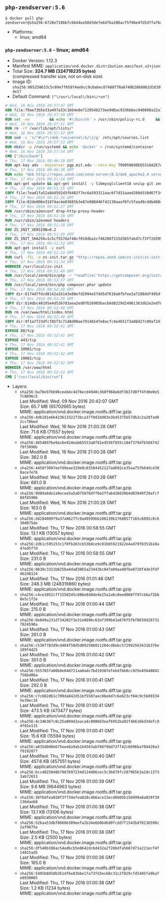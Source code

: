 ## `php-zendserver:5.6`

```console
$ docker pull php-zendserver@sha256:6728e710bbfc6b44ea50d3defe6d76a208acf5f96e4fd5d7fa76a4dc82a4a511
```

-	Platforms:
	-	linux; amd64

### `php-zendserver:5.6` - linux; amd64

-	Docker Version: 1.12.3
-	Manifest MIME: `application/vnd.docker.distribution.manifest.v2+json`
-	Total Size: **324.7 MB (324718235 bytes)**  
	(compressed transfer size, not on-disk size)
-	Image ID: `sha256:065258633c5c09e7f058f4eebcc9c0abec07488f70a6740b20b8862d16304e17`
-	Default Command: `["\/usr\/local\/bin\/run"]`

```dockerfile
# Wed, 16 Nov 2016 20:57:47 GMT
ADD file:79ae73b5e33a497a33c1664e8e7129548273ee9d6ac9336b6ec940808a22a781 in / 
# Wed, 16 Nov 2016 20:57:50 GMT
RUN set -xe 		&& echo '#!/bin/sh' > /usr/sbin/policy-rc.d 	&& echo 'exit 101' >> /usr/sbin/policy-rc.d 	&& chmod +x /usr/sbin/policy-rc.d 		&& dpkg-divert --local --rename --add /sbin/initctl 	&& cp -a /usr/sbin/policy-rc.d /sbin/initctl 	&& sed -i 's/^exit.*/exit 0/' /sbin/initctl 		&& echo 'force-unsafe-io' > /etc/dpkg/dpkg.cfg.d/docker-apt-speedup 		&& echo 'DPkg::Post-Invoke { "rm -f /var/cache/apt/archives/*.deb /var/cache/apt/archives/partial/*.deb /var/cache/apt/*.bin || true"; };' > /etc/apt/apt.conf.d/docker-clean 	&& echo 'APT::Update::Post-Invoke { "rm -f /var/cache/apt/archives/*.deb /var/cache/apt/archives/partial/*.deb /var/cache/apt/*.bin || true"; };' >> /etc/apt/apt.conf.d/docker-clean 	&& echo 'Dir::Cache::pkgcache ""; Dir::Cache::srcpkgcache "";' >> /etc/apt/apt.conf.d/docker-clean 		&& echo 'Acquire::Languages "none";' > /etc/apt/apt.conf.d/docker-no-languages 		&& echo 'Acquire::GzipIndexes "true"; Acquire::CompressionTypes::Order:: "gz";' > /etc/apt/apt.conf.d/docker-gzip-indexes 		&& echo 'Apt::AutoRemove::SuggestsImportant "false";' > /etc/apt/apt.conf.d/docker-autoremove-suggests
# Wed, 16 Nov 2016 20:57:51 GMT
RUN rm -rf /var/lib/apt/lists/*
# Wed, 16 Nov 2016 20:57:52 GMT
RUN sed -i 's/^#\s*\(deb.*universe\)$/\1/g' /etc/apt/sources.list
# Wed, 16 Nov 2016 20:57:53 GMT
RUN mkdir -p /run/systemd && echo 'docker' > /run/systemd/container
# Wed, 16 Nov 2016 20:57:54 GMT
CMD ["/bin/bash"]
# Thu, 17 Nov 2016 00:46:19 GMT
RUN apt-key adv --keyserver pgp.mit.edu --recv-key 799058698E65316A2E7A4FF42EAE1437F7D2C623
# Thu, 17 Nov 2016 00:46:20 GMT
RUN echo "deb http://repos.zend.com/zend-server/8.5/deb_apache2.4 server non-free" >> /etc/apt/sources.list.d/zend-server.list
# Thu, 17 Nov 2016 00:51:24 GMT
RUN apt-get update && apt-get install -y libmysqlclient18 unzip git zend-server-php-5.6 && /usr/local/zend/bin/zendctl.sh stop
# Thu, 17 Nov 2016 00:51:25 GMT
COPY file:7ead1fa52a84d592d3f6402f7ec6a593311aac6f7d31aaed200d310d67f34d54 in /etc/ 
# Thu, 17 Nov 2016 00:51:26 GMT
COPY file:82de006e31874ac4e03685b3e87e988446f42138aaaf0fc5faad9cddb48040ba in /etc/apache2/conf-available 
# Thu, 17 Nov 2016 00:51:27 GMT
RUN /usr/sbin/a2enconf drop-http-proxy-header
# Thu, 17 Nov 2016 00:51:28 GMT
RUN /usr/sbin/a2enmod headers
# Thu, 17 Nov 2016 00:51:28 GMT
ENV ZS_INIT_VERSION=0.2
# Thu, 17 Nov 2016 00:51:29 GMT
ENV ZS_INIT_SHA256=1c5cf557daf48cf018dba1cf46208f215d3b5fab47c73ff2d39988581ebd6932
# Thu, 17 Nov 2016 00:51:32 GMT
RUN apt-get install -y curl
# Thu, 17 Nov 2016 00:51:33 GMT
RUN curl -fSL -o zs-init.tar.gz "http://repos.zend.com/zs-init/zs-init-docker-${ZS_INIT_VERSION}.tar.gz"     && echo "${ZS_INIT_SHA256} *zs-init.tar.gz" | sha256sum -c -     && mkdir /usr/local/zs-init     && tar xzf zs-init.tar.gz --strip-components=1 -C /usr/local/zs-init     && rm zs-init.tar.gz
# Thu, 17 Nov 2016 00:51:34 GMT
WORKDIR /usr/local/zs-init
# Thu, 17 Nov 2016 00:51:40 GMT
RUN /usr/local/zend/bin/php -r "readfile('https://getcomposer.org/installer');" | /usr/local/zend/bin/php
# Thu, 17 Nov 2016 00:52:37 GMT
RUN /usr/local/zend/bin/php composer.phar update
# Thu, 17 Nov 2016 00:52:38 GMT
COPY dir:6174d7fdcd8142a1b143e80efd2994e57dd5d7610a8fbfee3a7288ddf495dfdf in /usr/local/bin 
# Thu, 17 Nov 2016 00:52:39 GMT
COPY dir:b14dbc48195e4d5367d3aea2ed0fb26985bacb8d8229d24961363db2e2edf8f0 in /usr/local/zend/var/plugins/ 
# Thu, 17 Nov 2016 00:52:40 GMT
RUN rm /var/www/html/index.html
# Thu, 17 Nov 2016 00:52:40 GMT
COPY dir:9f1a7f23dfcf85f3c7148d98ae7914654fe8acfc4e4651f3a08427c09af24198 in /var/www/html 
# Thu, 17 Nov 2016 00:52:41 GMT
EXPOSE 80/tcp
# Thu, 17 Nov 2016 00:52:41 GMT
EXPOSE 443/tcp
# Thu, 17 Nov 2016 00:52:41 GMT
EXPOSE 10081/tcp
# Thu, 17 Nov 2016 00:52:42 GMT
EXPOSE 10082/tcp
# Thu, 17 Nov 2016 00:52:42 GMT
WORKDIR /var/www/html
# Thu, 17 Nov 2016 00:52:43 GMT
CMD ["/usr/local/bin/run"]
```

-	Layers:
	-	`sha256:ba76e97bb96ceeb4c4d76ecd4940c368f968e8df3637d8ff4fd0e0e57c8896c5`  
		Last Modified: Wed, 09 Nov 2016 20:42:07 GMT  
		Size: 65.7 MB (65702665 bytes)  
		MIME: application/vnd.docker.image.rootfs.diff.tar.gzip
	-	`sha256:4d6181e6b42361332273bca37f0d1b983e3b45375b57db2c2a28fad62cc78bed`  
		Last Modified: Wed, 16 Nov 2016 21:00:28 GMT  
		Size: 71.6 KB (71557 bytes)  
		MIME: application/vnd.docker.image.rootfs.diff.tar.gzip
	-	`sha256:4854897be9ac6e924eab65553a8f81ed556f855c184f379dfb584742f0f3096b`  
		Last Modified: Wed, 16 Nov 2016 21:00:28 GMT  
		Size: 362.0 B  
		MIME: application/vnd.docker.image.rootfs.diff.tar.gzip
	-	`sha256:4458f3097eefd9eae329e0c03584452127ad692ce35aa75fb64dc4308ace7e76`  
		Last Modified: Wed, 16 Nov 2016 21:00:28 GMT  
		Size: 681.0 B  
		MIME: application/vnd.docker.image.rootfs.diff.tar.gzip
	-	`sha256:9989a8de1a9ecee5a5a075078dff0a2ffa6426039b4d03949f29afcf80f85906`  
		Last Modified: Wed, 16 Nov 2016 21:00:28 GMT  
		Size: 163.0 B  
		MIME: application/vnd.docker.image.rootfs.diff.tar.gzip
	-	`sha256:d4284009f9a37a86277c9a49599bb188139b17680577165c6892c0c630d075de`  
		Last Modified: Thu, 17 Nov 2016 00:58:55 GMT  
		Size: 13.1 KB (13057 bytes)  
		MIME: application/vnd.docker.image.rootfs.diff.tar.gzip
	-	`sha256:2db1c595153c1f0fb263cb53b8ce9c81bb5921922e4ad79f8351b18a47ed5f7d`  
		Last Modified: Thu, 17 Nov 2016 00:58:55 GMT  
		Size: 231.0 B  
		MIME: application/vnd.docker.image.rootfs.diff.tar.gzip
	-	`sha256:0830c3321b825ba4da83065a23443bc047a09aa48fbe0720f4de3fdf462d8124`  
		Last Modified: Thu, 17 Nov 2016 01:01:46 GMT  
		Size: 248.3 MB (248319860 bytes)  
		MIME: application/vnd.docker.image.rootfs.diff.tar.gzip
	-	`sha256:c4ce1052cff1550245c086e8d8de4e25a1a6c0eed068ff97cb6a72b68e5c1f2e`  
		Last Modified: Thu, 17 Nov 2016 01:00:44 GMT  
		Size: 215.0 B  
		MIME: application/vnd.docker.image.rootfs.diff.tar.gzip
	-	`sha256:0e849a231d734202f3e31e869bc63af399b43a876f5fbf8039d267317024590a`  
		Last Modified: Thu, 17 Nov 2016 01:00:43 GMT  
		Size: 261.0 B  
		MIME: application/vnd.docker.image.rootfs.diff.tar.gzip
	-	`sha256:c536f783d9cd484f50d5d092506011204cd8ebc5729925634316376e189f4d25`  
		Last Modified: Thu, 17 Nov 2016 01:00:42 GMT  
		Size: 301.0 B  
		MIME: application/vnd.docker.image.rootfs.diff.tar.gzip
	-	`sha256:555785fa00b8e84d721aa0adc7bd19387efebdfbb0cc925e45640841756bd06a`  
		Last Modified: Thu, 17 Nov 2016 01:00:41 GMT  
		Size: 292.0 B  
		MIME: application/vnd.docker.image.rootfs.diff.tar.gzip
	-	`sha256:c7c602d61c709da842d51bf5507aec06e6d7c6e623cf04c9c5b893345e39ec16`  
		Last Modified: Thu, 17 Nov 2016 01:00:41 GMT  
		Size: 473.5 KB (473477 bytes)  
		MIME: application/vnd.docker.image.rootfs.diff.tar.gzip
	-	`sha256:4c346367c0c25a004d1eaca4c9800d3eaf6952ba92f4b616bd3defc94f01e115`  
		Last Modified: Thu, 17 Nov 2016 01:00:41 GMT  
		Size: 15.6 KB (15594 bytes)  
		MIME: application/vnd.docker.image.rootfs.diff.tar.gzip
	-	`sha256:a835d0d0e675eee8a9ab164563abf88f9bd72ff42c6696ba704420a3f0192077`  
		Last Modified: Thu, 17 Nov 2016 01:00:40 GMT  
		Size: 457.6 KB (457551 bytes)  
		MIME: application/vnd.docker.image.rootfs.diff.tar.gzip
	-	`sha256:6cc4025848b7987697234d124d06cec5c3b879fc287965b3a2dc13733ab72653`  
		Last Modified: Thu, 17 Nov 2016 01:00:39 GMT  
		Size: 9.6 MB (9644963 bytes)  
		MIME: application/vnd.docker.image.rootfs.diff.tar.gzip
	-	`sha256:30f6dfea020f3f734efea828c466ace13ecd6605b156999a8a029f39136daeb8`  
		Last Modified: Thu, 17 Nov 2016 01:00:38 GMT  
		Size: 13.1 KB (13106 bytes)  
		MIME: application/vnd.docker.image.rootfs.diff.tar.gzip
	-	`sha256:526aa53dbf8668b309eefa2b34e6b0bd6d0fcdd7f1542bd78136590c2af9875e`  
		Last Modified: Thu, 17 Nov 2016 01:00:38 GMT  
		Size: 2.5 KB (2500 bytes)  
		MIME: application/vnd.docker.image.rootfs.diff.tar.gzip
	-	`sha256:df540b186ac54adbcb5e8642dc6d432a2f206dfa5687d71e221ecf4f14815ad5`  
		Last Modified: Thu, 17 Nov 2016 01:00:36 GMT  
		Size: 165.0 B  
		MIME: application/vnd.docker.image.rootfs.diff.tar.gzip
	-	`sha256:5495b8850b3b1df6e83bbe1fa73fd3ec68c31c2f829cfd5495fa9bafe8930065`  
		Last Modified: Thu, 17 Nov 2016 01:00:38 GMT  
		Size: 1.2 KB (1234 bytes)  
		MIME: application/vnd.docker.image.rootfs.diff.tar.gzip
